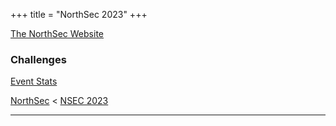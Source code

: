 +++
title = "NorthSec 2023"
+++

[The NorthSec Website](https://nsec.io)

### Challenges

[Event Stats](readme)

[NorthSec](..) < [NSEC 2023](.)

---
